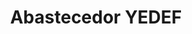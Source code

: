 ---
title: "Abastecedor YEDEF"
url: /san-isidro-de-el-general/abastecedor-yedef/
shop: Supermarkt
---